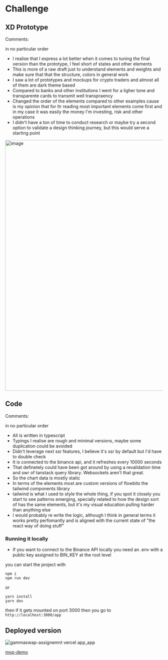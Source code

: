 # Challenge 

## XD Prototype 

Comments: 

in no particular order

- I realise that I express a lot better when it comes to tuning the final version than the prototype, I feel short of states and other elements
- This is more of a raw draft just to understand elements and weights and make sure that that the structure, colors in general work 
- I saw a lot of prototypes and mockups for crypto traders and almost all of them are dark theme based 
- Compared to banks and other institutions I went for a ligher tone and transparente cards to transmit well transpraency 
- Changed the order of the elements compared to other examples cause is my opinion that for ltr reading most important elements come first and in my case it was easily the money I'm investing, risk and other operations 
- I didn't have a ton of time to conduct research or maybe try a second option to validate a design thinking journey, but this would serve a starting point


<img width="802" alt="image" src="https://user-images.githubusercontent.com/22302890/211977455-fa7a7671-fcca-4b15-ade4-f035a106cb5d.png">

## Code 

Comments: 

in no particular order

- All is written in typescript 
- Typings I realise are rough and minimal versions, maybe some duplication could be avoided 
- Didn't leverage next ssr features, I believe it's ssr by default but I'd have to double check 
- It is connected to the binance api, and it refreshes every 10000 seconds 
- That definetely could have been got around by using a revalidation time and swr of tanstack query library. Websockets aren't that great. 
- So the chart data is mostly static 
- In terms of the elements most are custom versions of flowbits the tailwind components library 
- tailwind is what I used to style the whole thing, if you spot it closely you start to see patterns emerging, specially related to how the design sort of has the same elements, but it's my visual education pulling harder than anything else 
- I would probably re write the logic, although I think in general terms it works pretty perfomantly and is aligned with the current state of "the react way of doing stuff" 

### Running it locally 
- If you want to connect to the Binance API locally you need an .env with a public key assigned to BIN_KEY at the root level

you can start the project with 
```shell
npm i 
npm run dev 
```
or 
```shell 
yarn install 
yarn dev
```

then if it gets mounted on port 3000 then you go to `http://localhost:3000/app`



## Deployed version 



![gammaswap-assignemnt vercel app_app](https://user-images.githubusercontent.com/22302890/211977718-5a7d4791-8414-4b20-b094-711f3458ad72.png)


[mvp-demo](https://gammaswap-assignemnt.vercel.app/app)



